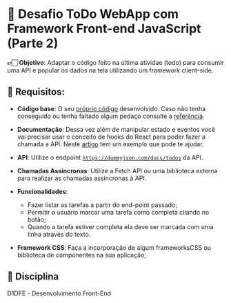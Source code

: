 # 🏫 Desafio ToDo WebApp com Framework Front-end JavaScript (Parte 2)
**👉🏻 Objetivo**: Adaptar o código feito na última atividae (todo) para consumir uma API e popular os dados na tela utilizando um framework client-side.

## 🚧 Requisitos:

- **Código base**: O seu [próprio código](https://github.com/matheusrmatiaspos/D1DFE-A8-ClientSide-JavaScript-Frameworks) desenvolvido. Caso não tenha conseguido ou tenha faltado algum pedaço consulte a [referência](https://codesandbox.io/p/sandbox/react-basetodo-forked-jzps9m).

- **Documentação**:  Dessa vez além de manipular estado e eventos você vai precisar usar o conceito de hooks do React para poder fazer a chamada a API. Neste [artigo](https://www.tabnews.com.br/AndersonVilela/para-que-serve-o-useeffect) tem um exemplo que pode te ajudar.

- **API**: Utilize o endpoint [`https://dummyjson.com/docs/todos`](https://dummyjson.com/docs/todos) da API.

- **Chamadas Assíncronas**: Utilize a Fetch API ou uma biblioteca externa para realizar as chamadas assíncronas à API.

- **Funcionalidades**: 
    - Fazer listar as tarefas a partir do end-point passado;
    - Permitir o usuário marcar uma tarefa como completa cliando no botão;
    - Quando a tarefa estiver completa ela deve ser marcada com uma linha através do texto.

- **Framework CSS**: Faça a incorporação de algum frameworksCSS ou biblioteca de componentes na sua aplicação;

## 📒 Disciplina
D1DFE - Desenvolvimento Front-End